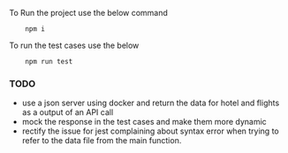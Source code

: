 To Run the project use the below command 

```
    npm i
```

To run the test cases use the below

```
    npm run test
```

### TODO
 - use a json server using docker and return the data for hotel and flights as a output of an API call
 - mock the response in the test cases and make them more dynamic
 - rectify the issue for jest complaining about syntax error when trying to refer to the data file from the main function.
